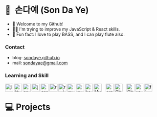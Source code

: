 # 🐳&nbsp;&nbsp;손다예 (Son Da Ye)

- 🍋 Welcome to my Github!
- 👩‍💻 I'm trying to improve my JavaScript & React skills.
- 🎸 Fun fact: I love to play BASS, and I can play flute also.

### Contact 
- blog: [sondaye.github.io](https://sondaye.github.io)
- mail: sondayae@gmail.com

### Learning and Skill 
<img align="left" alt="java" width="26px" src="https://cdn.jsdelivr.net/gh/devicons/devicon/icons/java/java-original.svg" />
<img align="left" alt="html5" width="26px" src="https://cdn.jsdelivr.net/gh/devicons/devicon/icons/html5/html5-plain.svg" />     
<img align="left" alt="css3" width="26px" img src="https://cdn.jsdelivr.net/gh/devicons/devicon/icons/css3/css3-plain.svg" />          
<img align="left" alt="javascript" width="26px" src="https://cdn.jsdelivr.net/gh/devicons/devicon/icons/javascript/javascript-plain.svg" />
<img align="left" alt="spring" width="26px" src="https://cdn.jsdelivr.net/gh/devicons/devicon/icons/spring/spring-original.svg" />          
<img align="left" alt="react" width="26px" src="https://cdn.jsdelivr.net/gh/devicons/devicon/icons/react/react-original.svg" />
<img align="left" alt="redux" width="26px" src="https://cdn.jsdelivr.net/gh/devicons/devicon/icons/redux/redux-original.svg" />
<img align="left" alt="express" width="26px" src="https://cdn.jsdelivr.net/gh/devicons/devicon/icons/express/express-original.svg" />          
<img align="left" alt="vue" width="26px" src="https://cdn.jsdelivr.net/gh/devicons/devicon/icons/vuejs/vuejs-original.svg" />
<img align="left" alt="bootstrap" width="26px" src="https://cdn.jsdelivr.net/gh/devicons/devicon/icons/bootstrap/bootstrap-original.svg" />
<img align="left" alt="MySQL" width="26px" src="https://cdn.jsdelivr.net/gh/devicons/devicon/icons/mysql/mysql-original.svg" style="padding-right:10px;" />
<img align="left" alt="oracle" width="26px" src="https://cdn.jsdelivr.net/gh/devicons/devicon/icons/oracle/oracle-original.svg" />        
<img align="left" alt="Git" width="26px" src="https://cdn.jsdelivr.net/gh/devicons/devicon/icons/git/git-original.svg" style="padding-right:10px;" />
<img align="left" alt="GitHub" width="26px" src="https://cdn.jsdelivr.net/gh/devicons/devicon/icons/github/github-original.svg" />
<img align="left" alt="vscode" width="26px" src="https://cdn.jsdelivr.net/gh/devicons/devicon/icons/vscode/vscode-original.svg" />
<img align="left" alt="figma" width="26px" src="https://cdn.jsdelivr.net/gh/devicons/devicon/icons/figma/figma-original.svg" />

<br>

# 💻 Projects
